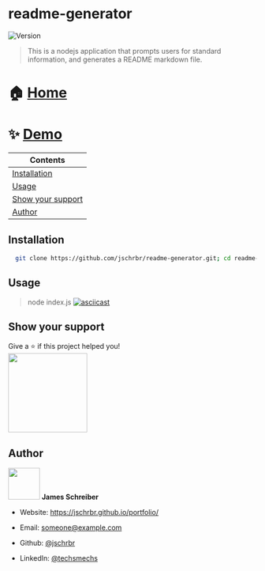 # readme-generator

![Version](https://img.shields.io/badge/version-0.1-blue.svg)

> This is a nodejs application that prompts users for standard information, and generates a README markdown file.

# 🏠 [Home](https://github.com/jschrbr/readme-generator/)

# ✨ [Demo](https://jschrbr.github.io/readme-generator/)

| Contents                                |
| --------------------------------------- |
| [Installation](#Installation)           |
| [Usage](#Usage)                         |
| [Show your support](#Show-your-support) |
| [Author](#Author)                       |

## Installation

```sh
  git clone https://github.com/jschrbr/readme-generator.git; cd readme-generator; npm i;
```

## Usage

> node index.js [![asciicast](https://asciinema.org/a/Hj4L1HOOMlTcUbP37hoaHRWbB.svg)](https://asciinema.org/a/Hj4L1HOOMlTcUbP37hoaHRWbB)

## Show your support

Give a ⭐️ if this project helped you!  
<a href="https://www.patreon.com/techsmechs"> <img src="https://c5.patreon.com/external/logo/become_a_patron_button@2x.png" width="160"> </a>

## Author

<img width=64 src="https://avatars1.githubusercontent.com/u/19889730?v=4"/> **James Schreiber**

- Website: https://jschrbr.github.io/portfolio/
- Email: someone@example.com
- Github: [@jschrbr](https://github.com/jschrbr)

- LinkedIn: [@techsmechs](https://linkedin.com/in/techsmechs)
